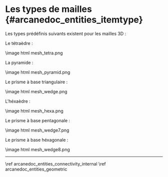 # Les types de mailles {#arcanedoc_entities_itemtype}

Les types prédéfinis suivants existent pour les mailles 3D :

Le tétraèdre :

\image html mesh_tetra.png

La pyramide :

\image html mesh_pyramid.png

Le prisme à base triangulaire :

\image html mesh_wedge.png

L'héxaèdre :

\image html mesh_hexa.png

Le prisme à base pentagonale :

\image html mesh_wedge7.png

Le prisme à base héxagonale :

\image html mesh_wedge8.png



____

<div class="section_buttons">
<span class="back_section_button">
\ref arcanedoc_entities_connectivity_internal
</span>
<span class="next_section_button">
\ref arcanedoc_entities_geometric
</span>
</div>
